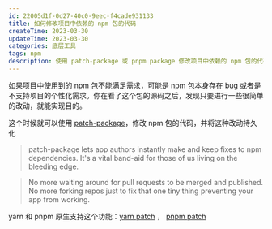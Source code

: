```yaml
---
id: 22005d1f-0d27-40c0-9eec-f4cade931133
title: 如何修改项目中依赖的 npm 包的代码
createTime: 2023-03-30
updateTime: 2023-03-30
categories: 底层工具
tags: npm
description: 使用 patch-package 或 pnpm package 修改项目中依赖的 npm 包的代码
---
```


如果项目中使用到的 npm 包不能满足需求，可能是 npm 包本身存在 bug 或者是不支持项目的个性化需求。你在看了这个包的源码之后，发现只要进行一些很简单的改动，就能实现目的。

这个时候就可以使用 [patch-package](https://www.npmjs.com/package/patch-package)，修改 npm 包的代码，并将这种改动持久化

> patch-package lets app authors instantly make and keep fixes to npm dependencies. It's a vital band-aid for those of us living on the bleeding edge.

> No more waiting around for pull requests to be merged and published. No more forking repos just to fix that one tiny thing preventing your app from working.

yarn 和 pnpm 原生支持这个功能：[yarn patch](https://yarnpkg.com/cli/patch) ， [pnpm patch](https://yarnpkg.com/cli/patch)